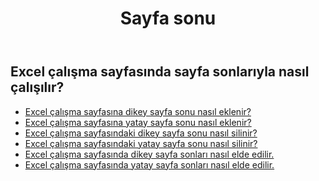 ﻿---
title: Sayfa sonu
second_title: Aspose.Cells Cloud Documen
type: docs
url: /tr/working-with-pagebreaks/
aliases: [/working-with-pagebreaks/]
keywords: Get, add, delete, and update page break in an Excel worksheet
description: Aspose.Cells Cloud REST API, Excel çalışma sayfasında sayfa sonu almayı, eklemeyi, silmeyi ve güncellemeyi destekler. SDK çeşitli geliştirme dillerini destekler. Bunlar arasında Android, C#, Go, Java, NodeJS, Perl, PHP, Python, Ruby ve Swift bulunur
weight: 100
---
## Excel çalışma sayfasında sayfa sonlarıyla nasıl çalışılır?

- [Excel çalışma sayfasına dikey sayfa sonu nasıl eklenir?](/cells/tr/page-breaks/add-vertical-page-break/)
- [Excel çalışma sayfasına yatay sayfa sonu nasıl eklenir?](/cells/tr/page-breaks/add-horizontal-page-break/)
- [Excel çalışma sayfasındaki dikey sayfa sonu nasıl silinir?](/cells/tr/page-breaks/delete-vertical-page-break/)
- [Excel çalışma sayfasındaki yatay sayfa sonu nasıl silinir?](/cells/tr/page-breaks/delete-vertical-page-break/)
- [Excel çalışma sayfasında dikey sayfa sonları nasıl elde edilir.](/cells/tr/page-breaks/get-vertical-page-breaks/)
- [Excel çalışma sayfasında yatay sayfa sonları nasıl elde edilir.](/cells/tr/page-breaks/get-vertical-page-breaks/)
